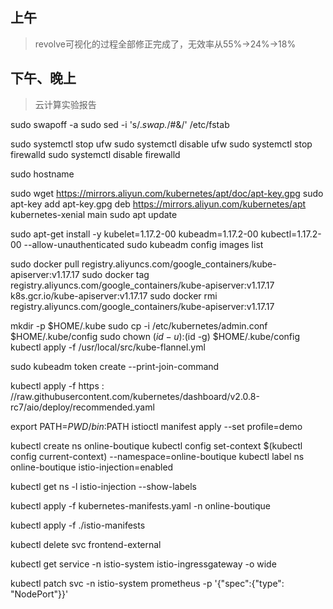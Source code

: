 ## 上午
> revolve可视化的过程全部修正完成了，无效率从55%->24%->18%

## 下午、晚上
> 云计算实验报告


sudo swapoff -a
sudo sed -i 's/.*swap.*/#&/' /etc/fstab 

sudo systemctl stop ufw
sudo systemctl disable ufw
sudo systemctl stop firewalld
sudo systemctl disable firewalld

sudo hostname

sudo wget https://mirrors.aliyun.com/kubernetes/apt/doc/apt-key.gpg 
sudo apt-key add apt-key.gpg
deb https://mirrors.aliyun.com/kubernetes/apt kubernetes-xenial main
sudo apt update

sudo apt-get install -y kubelet=1.17.2-00 kubeadm=1.17.2-00 kubectl=1.17.2-00 --allow-unauthenticated
sudo kubeadm config images list

sudo docker pull registry.aliyuncs.com/google_containers/kube-apiserver:v1.17.17
sudo docker tag  registry.aliyuncs.com/google_containers/kube-apiserver:v1.17.17 k8s.gcr.io/kube-apiserver:v1.17.17
sudo docker rmi  registry.aliyuncs.com/google_containers/kube-apiserver:v1.17.17

mkdir -p $HOME/.kube
sudo cp -i /etc/kubernetes/admin.conf $HOME/.kube/config
sudo chown $(id -u):$(id -g) $HOME/.kube/config
kubectl apply -f /usr/local/src/kube-flannel.yml

sudo kubeadm token create --print-join-command

kubectl apply -f https : //raw.githubusercontent.com/kubernetes/dashboard/v2.0.8-rc7/aio/deploy/recommended.yaml 

export PATH=$PWD/bin:$PATH
istioctl manifest apply --set profile=demo



kubectl create ns online-boutique
kubectl config set-context $(kubectl config current-context) --namespace=online-boutique
kubectl label ns online-boutique istio-injection=enabled

kubectl get ns -l istio-injection --show-labels

kubectl apply -f kubernetes-manifests.yaml -n online-boutique

kubectl apply -f ./istio-manifests

kubectl delete svc frontend-external

kubectl get service -n istio-system istio-ingressgateway -o wide


kubectl patch svc -n istio-system prometheus  -p '{"spec":{"type": "NodePort"}}'
